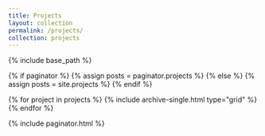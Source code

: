 ```yaml
---
title: Projects
layout: collection
permalink: /projects/
collection: projects
---
```


{% include base_path %}

{% if paginator %}
  {% assign posts = paginator.projects %}
{% else %}
  {% assign posts = site.projects %}
{% endif %}

<div class="grid__wrapper">
  {% for project in projects %}
    {% include archive-single.html type="grid" %}
  {% endfor %}
</div>




{% include paginator.html %}
